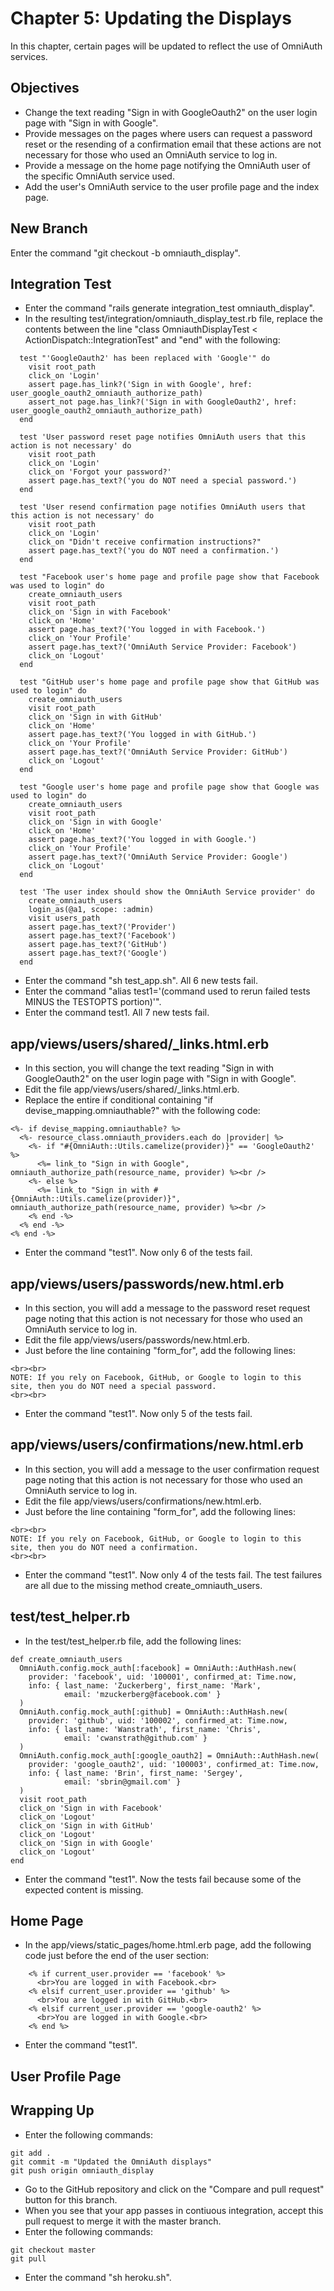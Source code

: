 # Chapter 5: Updating the Displays

In this chapter, certain pages will be updated to reflect the use of OmniAuth services.

## Objectives
* Change the text reading "Sign in with GoogleOauth2" on the user login page with "Sign in with Google".
* Provide messages on the pages where users can request a password reset or the resending of a confirmation email that these actions are not necessary for those who used an OmniAuth service to log in.
* Provide a message on the home page notifying the OmniAuth user of the specific OmniAuth service used.
* Add the user's OmniAuth service to the user profile page and the index page.

## New Branch
Enter the command "git checkout -b omniauth_display".

## Integration Test
* Enter the command "rails generate integration_test omniauth_display".
* In the resulting test/integration/omniauth_display_test.rb file, replace the contents between the line "class OmniauthDisplayTest < ActionDispatch::IntegrationTest" and "end" with the following:
```
  test "'GoogleOauth2' has been replaced with 'Google'" do
    visit root_path
    click_on 'Login'
    assert page.has_link?('Sign in with Google', href: user_google_oauth2_omniauth_authorize_path)
    assert_not page.has_link?('Sign in with GoogleOauth2', href: user_google_oauth2_omniauth_authorize_path)
  end

  test 'User password reset page notifies OmniAuth users that this action is not necessary' do
    visit root_path
    click_on 'Login'
    click_on 'Forgot your password?'
    assert page.has_text?('you do NOT need a special password.')
  end

  test 'User resend confirmation page notifies OmniAuth users that this action is not necessary' do
    visit root_path
    click_on 'Login'
    click_on "Didn't receive confirmation instructions?"
    assert page.has_text?('you do NOT need a confirmation.')
  end

  test "Facebook user's home page and profile page show that Facebook was used to login" do
    create_omniauth_users
    visit root_path
    click_on 'Sign in with Facebook'
    click_on 'Home'
    assert page.has_text?('You logged in with Facebook.')
    click_on 'Your Profile'
    assert page.has_text?('OmniAuth Service Provider: Facebook')
    click_on 'Logout'
  end

  test "GitHub user's home page and profile page show that GitHub was used to login" do
    create_omniauth_users
    visit root_path
    click_on 'Sign in with GitHub'
    click_on 'Home'
    assert page.has_text?('You logged in with GitHub.')
    click_on 'Your Profile'
    assert page.has_text?('OmniAuth Service Provider: GitHub')
    click_on 'Logout'
  end

  test "Google user's home page and profile page show that Google was used to login" do
    create_omniauth_users
    visit root_path
    click_on 'Sign in with Google'
    click_on 'Home'
    assert page.has_text?('You logged in with Google.')
    click_on 'Your Profile'
    assert page.has_text?('OmniAuth Service Provider: Google')
    click_on 'Logout'
  end

  test 'The user index should show the OmniAuth Service provider' do
    create_omniauth_users
    login_as(@a1, scope: :admin)
    visit users_path
    assert page.has_text?('Provider')
    assert page.has_text?('Facebook')
    assert page.has_text?('GitHub')
    assert page.has_text?('Google')
  end
```
* Enter the command "sh test_app.sh".  All 6 new tests fail.
* Enter the command "alias test1='(command used to rerun failed tests MINUS the TESTOPTS portion)'".
* Enter the command test1.  All 7 new tests fail.

## app/views/users/shared/_links.html.erb
* In this section, you will change the text reading "Sign in with GoogleOauth2" on the user login page with "Sign in with Google".
* Edit the file app/views/users/shared/_links.html.erb.
* Replace the entire if conditional containing "if devise_mapping.omniauthable?" with the following code:
```
<%- if devise_mapping.omniauthable? %>
  <%- resource_class.omniauth_providers.each do |provider| %>
    <%- if "#{OmniAuth::Utils.camelize(provider)}" == 'GoogleOauth2' %>
      <%= link_to "Sign in with Google", omniauth_authorize_path(resource_name, provider) %><br />
    <%- else %>
      <%= link_to "Sign in with #{OmniAuth::Utils.camelize(provider)}", omniauth_authorize_path(resource_name, provider) %><br />
    <% end -%>
  <% end -%>
<% end -%>
```
* Enter the command "test1".  Now only 6 of the tests fail.

## app/views/users/passwords/new.html.erb
* In this section, you will add a message to the password reset request page noting that this action is not necessary for those who used an OmniAuth service to log in.
* Edit the file app/views/users/passwords/new.html.erb.
* Just before the line containing "form_for", add the following lines:
```
<br><br>
NOTE: If you rely on Facebook, GitHub, or Google to login to this site, then you do NOT need a special password.
<br><br>
```
* Enter the command "test1".  Now only 5 of the tests fail.

## app/views/users/confirmations/new.html.erb
* In this section, you will add a message to the user confirmation request page noting that this action is not necessary for those who used an OmniAuth service to log in.
* Edit the file app/views/users/confirmations/new.html.erb.
* Just before the line containing "form_for", add the following lines:
```
<br><br>
NOTE: If you rely on Facebook, GitHub, or Google to login to this site, then you do NOT need a confirmation.
<br><br>
```
* Enter the command "test1".  Now only 4 of the tests fail.  The test failures are all due to the missing method create_omniauth_users.

## test/test_helper.rb
* In the test/test_helper.rb file, add the following lines:
```
def create_omniauth_users
  OmniAuth.config.mock_auth[:facebook] = OmniAuth::AuthHash.new(
    provider: 'facebook', uid: '100001', confirmed_at: Time.now,
    info: { last_name: 'Zuckerberg', first_name: 'Mark',
            email: 'mzuckerberg@facebook.com' }
  )
  OmniAuth.config.mock_auth[:github] = OmniAuth::AuthHash.new(
    provider: 'github', uid: '100002', confirmed_at: Time.now,
    info: { last_name: 'Wanstrath', first_name: 'Chris',
            email: 'cwanstrath@github.com' }
  )
  OmniAuth.config.mock_auth[:google_oauth2] = OmniAuth::AuthHash.new(
    provider: 'google_oauth2', uid: '100003', confirmed_at: Time.now,
    info: { last_name: 'Brin', first_name: 'Sergey',
            email: 'sbrin@gmail.com' }
  )
  visit root_path
  click_on 'Sign in with Facebook'
  click_on 'Logout'
  click_on 'Sign in with GitHub'
  click_on 'Logout'
  click_on 'Sign in with Google'
  click_on 'Logout'
end
```
* Enter the command "test1".  Now the tests fail because some of the expected content is missing.

## Home Page
* In the app/views/static_pages/home.html.erb page, add the following code just before the end of the user section:
```
    <% if current_user.provider == 'facebook' %>
      <br>You are logged in with Facebook.<br>
    <% elsif current_user.provider == 'github' %>
      <br>You are logged in with GitHub.<br>
    <% elsif current_user.provider == 'google-oauth2' %>
      <br>You are logged in with Google.<br>
    <% end %>
```
* Enter the command "test1".

## User Profile Page


## Wrapping Up
* Enter the following commands:
```
git add .
git commit -m "Updated the OmniAuth displays"
git push origin omniauth_display
```
* Go to the GitHub repository and click on the "Compare and pull request" button for this branch.
* When you see that your app passes in contiuous integration, accept this pull request to merge it with the master branch.
* Enter the following commands:
```
git checkout master
git pull
```
* Enter the command "sh heroku.sh".
